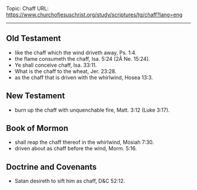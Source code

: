 Topic: Chaff
URL: https://www.churchofjesuschrist.org/study/scriptures/tg/chaff?lang=eng

---

## Old Testament

- like the chaff which the wind driveth away, Ps. 1:4.
- the flame consumeth the chaff, Isa. 5:24 (2Â Ne. 15:24).
- Ye shall conceive chaff, Isa. 33:11.
- What is the chaff to the wheat, Jer. 23:28.
- as the chaff that is driven with the whirlwind, Hosea 13:3.

## New Testament

- burn up the chaff with unquenchable fire, Matt. 3:12 (Luke 3:17).

## Book of Mormon

- shall reap the chaff thereof in the whirlwind, Mosiah 7:30.
- driven about as chaff before the wind, Morm. 5:16.

## Doctrine and Covenants

- Satan desireth to sift him as chaff, D&C 52:12.


